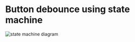 # Button debounce using state machine
![state machine diagram](https://user-images.githubusercontent.com/40498743/68008475-ab9b3f80-fcb1-11e9-8b67-a3be513919c0.png)
